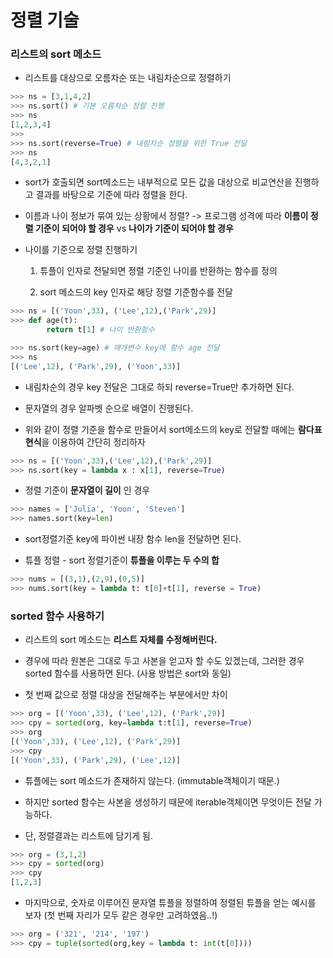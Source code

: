 # 정렬 기술

### 리스트의 sort 메소드

-   리스트를 대상으로 오름차순 또는 내림차순으로 정렬하기

```python
>>> ns = [3,1,4,2]
>>> ns.sort() # 기본 오름차순 정렬 진행
>>> ns
[1,2,3,4]
>>>
>>> ns.sort(reverse=True) # 내림차순 정렬을 위한 True 전달
>>> ns
[4,3,2,1]
```

-   sort가 호출되면 sort메소드는 내부적으로 모든 값을 대상으로 비교연산을 진행하고 결과를 바탕으로 기준에 따라 정렬을 한다.

-   이름과 나이 정보가 묶여 있는 상황에서 정렬? -> 프로그램 성격에 따라 **이름이 정렬 기준이 되어야 할 경우** vs **나이가 기준이 되어야 할 경우**

-   나이를 기준으로 정렬 진행하기

    1. 튜플이 인자로 전달되면 정렬 기준인 나이를 반환하는 함수를 정의

    2. sort 메소드의 key 인자로 해당 정렬 기준함수를 전달

```python
>>> ns = [('Yoon',33), ('Lee',12),('Park',29)]
>>> def age(t):
        return t[1] # 나이 반환함수

>>> ns.sort(key=age) # 매개변수 key에 함수 age 전달
>>> ns
[('Lee',12), ('Park',29), ('Yoon',33)]

```

-   내림차순의 경우 key 전달은 그대로 하되 reverse=True만 추가하면 된다.

-   문자열의 경우 알파벳 순으로 배열이 진행된다.

-   위와 같이 정렬 기준을 함수로 만들어서 sort메소드의 key로 전달할 때에는 **람다표현식**을 이용하여 간단히 정리하자

```python
>>> ns = [('Yoon',33),('Lee',12),('Park',29)]
>>> ns.sort(key = lambda x : x[1], reverse=True)
```

-   정렬 기준이 **문자열이 길이** 인 경우

```python
>>> names = ['Julia', 'Yoon', 'Steven']
>>> names.sort(key=len)
```

-   sort정렬기준 key에 파이썬 내장 함수 len을 전달하면 된다.

-   튜플 정렬 - sort 정렬기준이 **튜플을 이루는 두 수의 합**

```python
>>> nums = [(3,1),(2,9),(0,5)]
>>> nums.sort(key = lambda t: t[0]+t[1], reverse = True)
```

### sorted 함수 사용하기

-   리스트의 sort 메소드는 **리스트 자체를 수정해버린다.**

-   경우에 따라 원본은 그대로 두고 사본을 얻고자 할 수도 있겠는데, 그러한 경우 sorted 함수를 사용하면 된다. (사용 방법은 sort와 동일)

-   첫 번째 값으로 정렬 대상을 전달해주는 부분에서만 차이

```python
>>> org = [('Yoon',33), ('Lee',12), ('Park',29)]
>>> cpy = sorted(org, key=lambda t:t[1], reverse=True)
>>> org
[('Yoon',33), ('Lee',12), ('Park',29)]
>>> cpy
[('Yoon',33), ('Park',29), ('Lee',12)]
```

-   튜플에는 sort 메소드가 존재하지 않는다. (immutable객체이기 때문.)

-   하지만 sorted 함수는 사본을 생성하기 때문에 iterable객체이면 무엇이든 전달 가능하다.

-   단, 정렬결과는 리스트에 담기게 됨.

```python
>>> org = (3,1,2)
>>> cpy = sorted(org)
>>> cpy
[1,2,3]
```

-   마지막으로, 숫자로 이루어진 문자열 튜플을 정렬하여 정렬된 튜플을 얻는 예시를 보자 (첫 번째 자리가 모두 같은 경우만 고려하였음..!)

```python
>>> org = ('321', '214', '197')
>>> cpy = tuple(sorted(org,key = lambda t: int(t[0])))
```

